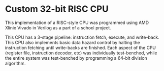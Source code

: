 # Custom 32-bit RISC CPU

This implementation of a RISC-style CPU was programmed using AMD Xlinix Vivado in Verilog as a part of a school project.

This CPU has a 3-stage pipeline: instruction fetch, execute, and write-back. This CPU also implements basic data hazard control by halting the instruction fetching until write-backs are finished. Each aspect of the CPU (register file, instruction decoder, etc) was individually test-benched, while the entire system was test-benched by programming a 64-bit division algorithm. 
